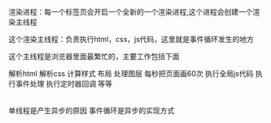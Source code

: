渲染进程：每一个标签页会开启一个全新的一个渲染进程,这个进程会创建一个渲染主线程

这个渲染主线程：负责执行html，css，js代码，这里就是事件循环发生的地方

这个主线程是浏览器里面最繁忙的，主要工作包括下面

解析html
解析css
计算样式
布局
处理图层
每秒把页面画60次
执行全局js代码
执行事件处理
执行定时器回调
等等

######
单线程是产生异步的原因
事件循环是异步的实现方式